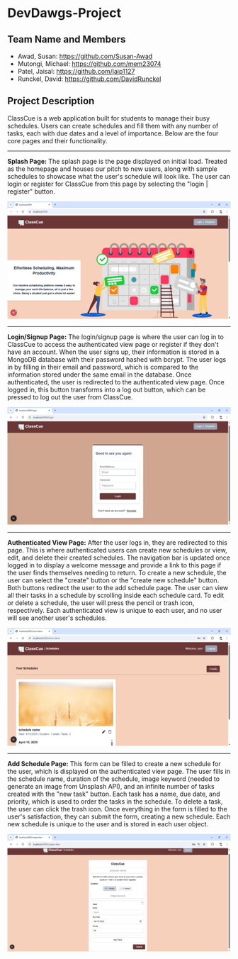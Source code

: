 # DevDawgs-Project

## Team Name and Members
- Awad, Susan: https://github.com/Susan-Awad
- Mutongi, Michael: https://github.com/mem23074
- Patel, Jaisal: https://github.com/jaip1127
- Runckel, David: https://github.com/DavidRunckel
  
## Project Description
ClassCue is a web application built for students to manage their busy schedules. Users can create schedules and fill them with any number of tasks, each with due dates and a level of importance. Below are the four core pages and their functionality.

_____________________________________
**Splash Page:** 
The splash page is the page displayed on initial load. Treated as the homepage and houses our pitch to new users, along with sample schedules to showcase what the user's schedule will look like. The user can login or register for ClassCue from this page by selecting the "login | register" button.

![](splashpage.png)
_____________________________________
**Login/Signup Page:** 
The login/signup page is where the user can log in to ClassCue to access the authenticated view page or register if they don't have an account. When the user signs up, their information is stored in a MongoDB database with their password hashed with bcrypt. The user logs in by filling in their email and password, which is compared to the information stored under the same email in the database. Once authenticated, the user is redirected to the authenticated view page. Once logged in, this button transforms into a log out button, which can be pressed to log out the user from ClassCue.

![](loginpage.png)
_____________________________________
**Authenticated View Page:**
After the user logs in, they are redirected to this page. This is where authenticated users can create new schedules or view, edit, and delete their created schedules. The navigation bar is updated once logged in to display a welcome message and provide a link to this page if the user finds themselves needing to return. To create a new schedule, the user can select the "create" button or the "create new schedule" button. Both buttons redirect the user to the add schedule page. The user can view all their tasks in a schedule by scrolling inside each schedule card. To edit or delete a schedule, the user will press the pencil or trash icon, respectively. Each authenticated view is unique to each user, and no user will see another user's schedules.

![](authenticatedviewpage.png)
_____________________________________
**Add Schedule Page:** 
This form can be filled to create a new schedule for the user, which is displayed on the authenticated view page. The user fills in the schedule name, duration of the schedule, image keyword (needed to generate an image from Unsplash API), and an infinite number of tasks created with the "new task" button. Each task has a name, due date, and priority, which is used to order the tasks in the schedule. To delete a task, the user can click the trash icon. Once everything in the form is filled to the user's satisfaction, they can submit the form, creating a new schedule. Each new schedule is unique to the user and is stored in each user object.

![](addschedulepage.png)
